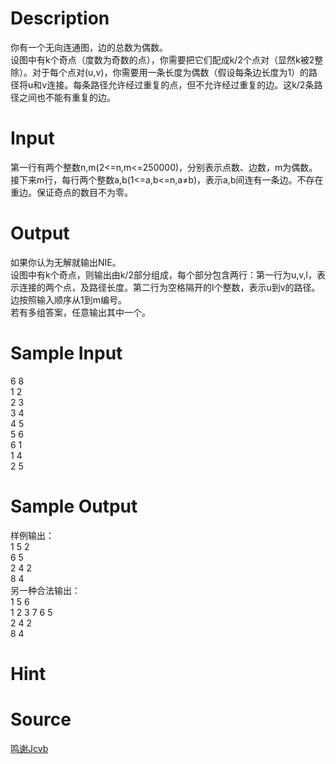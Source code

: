 
# Description

<div class="content"><p>你有一个无向连通图，边的总数为偶数。<br/>
设图中有k个奇点（度数为奇数的点），你需要把它们配成k/2个点对（显然k被2整除）。对于每个点对(u,v)，你需要用一条长度为偶数（假设每条边长度为1）的路径将u和v连接。每条路径允许经过重复的点，但不允许经过重复的边。这k/2条路径之间也不能有重复的边。</p></div>

# Input

<div class="content"><p>第一行有两个整数n,m(2&lt;=n,m&lt;=250000)，分别表示点数、边数，m为偶数。<br/>
接下来m行，每行两个整数a,b(1&lt;=a,b&lt;=n,a≠b)，表示a,b间连有一条边。不存在重边。保证奇点的数目不为零。</p></div>

# Output

<div class="content"><p>如果你认为无解就输出NIE。<br/>
设图中有k个奇点，则输出由k/2部分组成，每个部分包含两行：第一行为u,v,l，表示连接的两个点，及路径长度。第二行为空格隔开的l个整数，表示u到v的路径。边按照输入顺序从1到m编号。<br/>
若有多组答案，任意输出其中一个。</p></div>

# Sample Input

<div class="content"><span class="sampledata">6 8<br/>
1 2<br/>
2 3<br/>
3 4<br/>
4 5<br/>
5 6<br/>
6 1<br/>
1 4<br/>
2 5</span></div>

# Sample Output

<div class="content"><span class="sampledata">样例输出：<br/>
1 5 2<br/>
6 5<br/>
2 4 2<br/>
8 4<br/>
另一种合法输出：<br/>
1 5 6<br/>
1 2 3 7 6 5<br/>
2 4 2<br/>
8 4<br/>
</span></div>

# Hint

<div class="content"><p></p></div>

# Source

<div class="content"><p><a href="problemset.php?search=鸣谢Jcvb">鸣谢Jcvb</a></p></div>

